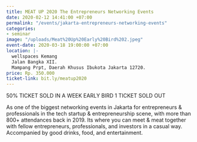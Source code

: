 ```yaml
---
title: MEAT UP 2020 The Entrepreneurs Networking Events
date: 2020-02-12 14:41:00 +07:00
permalink: "/events/jakarta-entrepreneurs-networking-events"
categories:
- seminar
image: "/uploads/Meat%20Up%20Early%20Bird%202.jpeg"
event-date: 2020-03-18 19:00:00 +07:00
location: |-
  wellspaces Kemang
  Jalan Bangka XII.
  Mampang Prpt, Daerah Khusus Ibukota Jakarta 12720.
price: Rp. 350.000
ticket-link: bit.ly/meatup2020
---
```


50% TICKET SOLD IN A WEEK
EARLY BIRD 1 TICKET SOLD OUT

As one of the biggest networking events in Jakarta for entrepreneurs & professionals in the tech startup & entrepreneurship scene, with more than 800+ attendances back in 2019. Its where you can meet & meat together with fellow entrepreneurs, professionals, and investors in a casual way. Accompanied by good drinks, food, and entertainment.